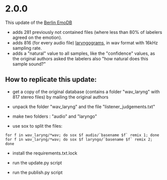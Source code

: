 # 2.0.0

This update of the [Berlin EmoDB](http://database.syntheticspeech.de/)

* adds 281 previously not contained files (where less than 80% of labelers agreed on the emotion).
* adds 816 (for every audio file) [laryngograms](https://en.wikipedia.org/wiki/Electroglottograph), in wav format with 16kHz sampling rate.
* adds a "natural" value to all samples, like the "confidence" values, as the original authors asked the labelers also "how natural does this sample sound?"


## How to replicate this update:
* get a copy of the original database (contains a folder "wav_laryng" with 817 stereo files) by mailing the original authors

* unpack the folder "wav_laryng" and the file "listener_judgements.txt"
  
* make two folders : "audio" and "laryngo"
  
* use sox to split the files:
```
for f in wav_laryng/*wav; do sox $f audio/`basename $f` remix 1; done
for f in wav_laryng/*wav; do sox $f laryngo/`basename $f` remix 2; done
```

* install the requirements.txt.lock

* run the update.py script

* run the publish.py script
